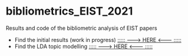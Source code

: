 # bibliometrics_EIST_2021

Results and code of the bibliometric analysis of EIST papers 

* Find the initial results (work in progress) [::::: ---> HERE <--- :::::](https://daniel-hain.github.io/bibliometrics_EIST_2021/R/91_descriptives.nb.html)
* Find the LDA topic modelling [::::: ---> HERE <--- :::::](https://daniel-hain.github.io/bibliometrics_EIST_2021/output/LDAviz/#topic=2&lambda=0.4)



